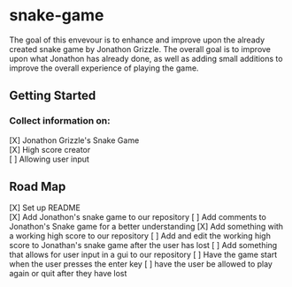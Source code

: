 # snake-game
The goal of this envevour is to enhance and improve upon the already created snake game by Jonathon Grizzle. The overall goal is to
improve upon what Jonathon has already done, as well as adding small additions to improve the overall experience of playing the game.

## Getting Started

### Collect information on:

[X] Jonathon Grizzle's Snake Game  
[X] High score creator  
[ ] Allowing user input  

## Road Map

[X] Set up README  
[X] Add Jonathon's snake game to our repository 
[ ] Add comments to Jonathon's Snake game for a better understanding
[X] Add something with a working high score to our repository
[ ] Add and edit the working high score to Jonathan's snake game after the user has lost
[ ] Add something that allows for user input in a gui to our repository 
[ ] Have the game start when the user presses the enter key
[ ] have the user be allowed to play again or quit after they have lost
